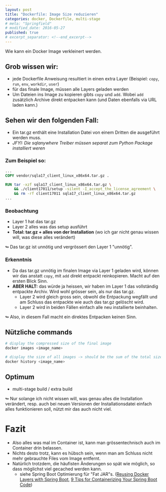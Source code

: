 ```yaml
---
layout: post
title: "Dockerfile: Image Size reduzieren"
categories: docker, Dockerfile, multi-stage
# meta: "Springfield"
# modified_date: 2016-05-27
published: true
# excerpt_separator: <!--end_excerpt-->
---
```


Wie kann ein Docker Image verkleinert werden.

## Grob wissen wir:
* jede Dockerfile Anweisung resultiert in einen extra Layer (Beispiel: `copy`, `run`, `env`, `workdir`, `user`)
* für das finale Image, müssen alle Layers geladen werden
* Um Dateien ins Image zu kopieren gibts `copy` und `add`. Wobei `add` zusätzlich Archive direkt entpacken kann (und Daten ebenfalls via URL laden kann.)

## Sehen wir den folgenden Fall:
* Ein tar.gz enthält eine Installation Datei von einem Dritten die ausgeführt werden muss.
* *JFYI: Die sqlanywhere Treiber müssen separat zum Python Package installiert weren*

### Zum Beispiel so:
```Dockerfile
...
COPY vendor/sqla17_client_linux_x86x64.tar.gz .

RUN tar -xzf sqla17_client_linux_x86x64.tar.gz \
    && ./client17011/setup -silent -I_accept_the_license_agreement \
    && rm -rf client17011 sqla17_client_linux_x86x64.tar.gz
...
```

### Beobachtung
* Layer 1 hat das tar.gz
* Layer 2 alles was das setup ausführt
* **Total: tar.gz + alles von der Installation** (wo ich gar nicht genau wissen will, was diese alles verändert) 

↬ Das tar.gz ist unnötig und vergrössert den Layer 1 "unnötig".


### Erkenntnis
* Da das tar.gz unnötig im finalen Image via Layer 1 geladen wird, können wir das anstatt `copy`, mit `add` direkt entpackt reinkopieren. Macht auf den ersten Blick Sinn.
* **ABER HALT:** das würde ja heissen, wir haben im Layer 1 das vollständig entpackte Archiv. Wird wohl grösser sein, als nur das tar.gz.
    * Layer 2 wird gleich gross sein, obwohl die Entpackung wegfällt und am Schluss das entpackte wie auch das tar.gz gelöscht wird.
    * Layer 2 wird in beiden Fällen einfach alle neu installierte beinhalten.

↬ Also, in diesem Fall macht ein direktes Entpacken keinen Sinn.

## Nützliche commands
```bash
# display the compressed size of the final image
docker images <image_name>

# display the size of all images -> should be the sum of the total size
docker history <image_name>
```

## Optimum
* multi-stage build / extra build

↬ Nur solange ich nicht wissen will, was genau alles die Installation verändert, resp. auch bei neuen Versionen der Installationsdatei einfach alles funktionieren soll, nützt mir das auch nicht viel.

# Fazit
* Also alles was mal im Container ist, kann man grössentechnisch auch im Container drin belassen.
* Nichts desto trotz, kann es hübsch sein, wenn man am Schluss nicht mehr gebrauchte Files vom Image entfernt.
* Natürlich trotzdem, die häufisten Änderungen so spät wie möglich, so dass möglichst viel gecached werden kann.
    * siehe Spring Boot Optimierung für "Fat JAR"s. ([Reusing Docker Layers with Spring Boot](https://www.baeldung.com/docker-layers-spring-boot), [9 Tips for Containerizing Your Spring Boot Code](https://www.docker.com/blog/9-tips-for-containerizing-your-spring-boot-code/))
